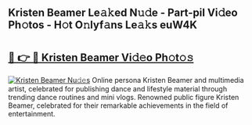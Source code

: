 ## Kristen Beamer Le𝚊𝚔ed N𝚞𝚍e - Part-piI Vi𝚍eo Ph𝚘tos - H𝚘t O𝚗lyf𝚊ns Le𝚊𝚔s euW4K

# <h2><a href="http://hfabuy.feru.top/?c=Kristen+Beamer">🔗 👉 🔴 Kristen Beamer Vi𝚍𝚎o Ph𝚘t𝚘𝚜</a></h2>

[![Kristen Beamer Nu𝚍𝚎s](https://i.imgur.com/0TWrTi3.gif)](http://hfabuy.feru.top/?c=Kristen+Beamer)
Online persona Kristen Beamer and multimedia artist, celebrated for publishing dance and lifestyle material through trending dance routines and mini vlogs. Renowned public figure Kristen Beamer, celebrated for their remarkable achievements in the field of entertainment. 
